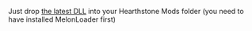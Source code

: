 Just drop [the latest DLL](https://github.com/sebastientromp/hs-melon-increase-game-speed-vs-ai/releases/latest/download/IncreaseAnimationSpeedVsAI.dll) into your Hearthstone Mods folder (you need to have installed MelonLoader first)
